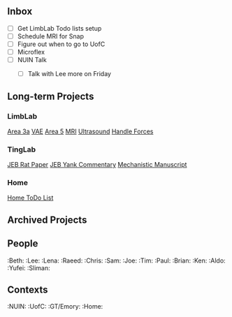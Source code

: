 ## Inbox
- [ ] Get LimbLab Todo lists setup
- [ ] Schedule MRI for Snap
- [ ] Figure out when to go to UofC
- [ ] Microflex
- [ ] NUIN Talk
  - [ ] Talk with Lee more on Friday
    

## Long-term Projects
### LimbLab
 [Area 3a](Projects/Area3a_Notes.md)
 [VAE](VAE_Notes.md)
 [Area 5](Projects/Area5_Notes.md)
 [MRI](Projects/MRI_Notes.md)
 [Ultrasound](Projects/Ultrasound_Notes.md)
 [Handle Forces](Projects/HandleForces_Notes.md) 
 
### TingLab
 [JEB Rat Paper](Projects/2019JEB_ratsNotes.md)
 [JEB Yank Commentary](Projects/2019JEB_yankNotes.md)
 [Mechanistic Manuscript](Projects/2019_MechSpindleModelNotes.md)

### Home
 [Home ToDo List](HomeToDo_Notes.md)

## Archived Projects

## People
:Beth: :Lee: :Lena: :Raeed: :Chris: :Sam: :Joe: 
:Tim: :Paul: :Brian: :Ken: :Aldo: :Yufei: :Sliman:

## Contexts
:NUIN: :UofC: :GT/Emory: :Home: 





